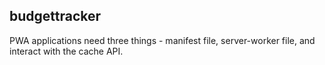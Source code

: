 ## budgettracker 

PWA applications need three things - manifest file, server-worker file, and interact with the cache API.